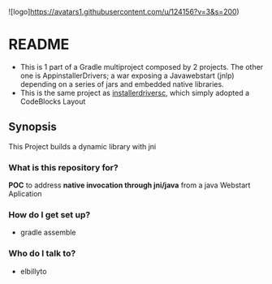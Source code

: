 ![logo]https://avatars1.githubusercontent.com/u/124156?v=3&s=200)
# README #

* This is 1 part of a Gradle multiproject composed by 2 projects. The other one is AppinstallerDrivers; a war exposing a Javawebstart (jnlp) depending on a series of jars and embedded native libraries.
* This is the same project as [installerdriversc](https://bitbucket.org/elbillyto/installerdriversc), which simply adopted a CodeBlocks Layout

## Synopsis
This Project builds a dynamic library with jni 

### What is this repository for? ###
**POC** to address **native invocation through jni/java** from a java Webstart Aplication 

### How do I get set up? ###
* gradle assemble

### Who do I talk to? ###

* elbillyto